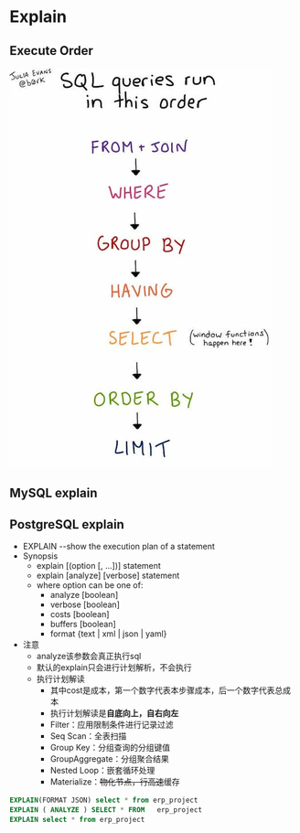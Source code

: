 # Explain

## Execute Order
![SQL执行顺序](../_assets/sql-execute-order.jpg)

## MySQL explain



## PostgreSQL explain

+ EXPLAIN --show the execution plan of a statement
+ Synopsis
  + explain [(option [, ...])] statement
  + explain [analyze] [verbose] statement
  + where option can be one of:
    + analyze [boolean]
    + verbose [boolean]
    + costs [boolean]
    + buffers [boolean]
    + format {text | xml | json | yaml}
+ 注意
  + analyze该参数会真正执行sql
  + 默认的explain只会进行计划解析，不会执行
  + 执行计划解读
    + 其中cost是成本，第一个数字代表本步骤成本，后一个数字代表总成本
    + 执行计划解读是**自底向上，自右向左**
    + Filter：应用限制条件进行记录过滤
    + Seq Scan：全表扫描
    + Group Key：分组查询的分组键值
    + GroupAggregate：分组聚合结果
    + Nested Loop：嵌套循环处理
    + Materialize：~~物化节点，行高速~~缓存

```sql
EXPLAIN(FORMAT JSON) select * from erp_project
EXPLAIN ( ANALYZE ) SELECT * FROM	erp_project
EXPLAIN select * from erp_project
```
